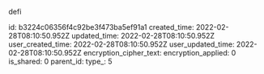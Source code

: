 defi

id: b3224c06356f4c92be3f473ba5ef91a1
created_time: 2022-02-28T08:10:50.952Z
updated_time: 2022-02-28T08:10:50.952Z
user_created_time: 2022-02-28T08:10:50.952Z
user_updated_time: 2022-02-28T08:10:50.952Z
encryption_cipher_text: 
encryption_applied: 0
is_shared: 0
parent_id: 
type_: 5